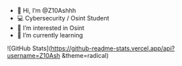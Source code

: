 - 👋 Hi, I’m @Z10Ashhh 
- 💻 Cybersecurity / Osint Student
- 👀 I’m interested in Osint
- 🌱 I’m currently learning 

![GitHub Stats](https://github-readme-stats.vercel.app/api?username=Z10Ash &theme=radical)

